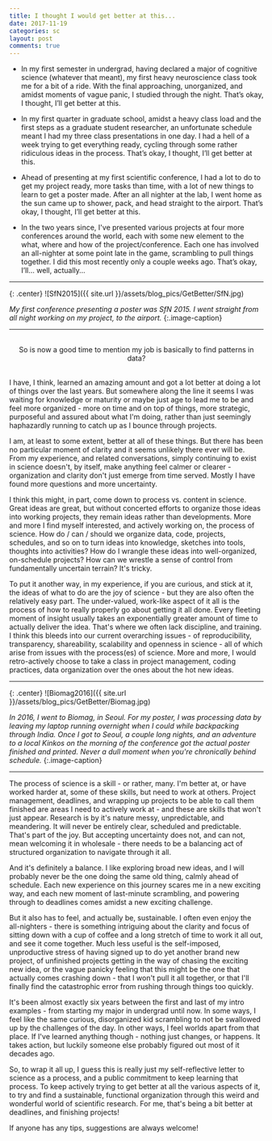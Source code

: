 ```yaml
---
title: I thought I would get better at this...
date: 2017-11-19
categories: sc
layout: post
comments: true
---
```


- In my first semester in undergrad, having declared a major of cognitive science (whatever that meant), my first heavy neuroscience class took me for a bit of a ride. With the final approaching, unorganized, and amidst moments of vague panic, I studied through the night. That’s okay, I thought, I’ll get better at this.

- In my first quarter in graduate school, amidst a heavy class load and the first steps as a graduate student researcher, an unfortunate schedule meant I had my three class presentations in one day. I had a hell of a week trying to get everything ready, cycling through some rather ridiculous ideas in the process. That’s okay, I thought, I’ll get better at this.

- Ahead of presenting at my first scientific conference, I had a lot to do to get my project ready, more tasks than time, with a lot of new things to learn to get a poster made. After an all nighter at the lab, I went home as the sun came up to shower, pack, and head straight to the airport. That’s okay, I thought, I’ll get better at this.

- In the two years since, I've presented various projects at four more conferences around the world, each with some new element to the what, where and how of the project/conference. Each one has involved an all-nighter at some point late in the game, scrambling to pull things together. I did this most recently only a couple weeks ago. That’s okay, I’ll… well, actually…

<hr>
{: .center}
![SfN2015]({{ site.url }}/assets/blog_pics/GetBetter/SfN.jpg)

*My first conference presenting a poster was SfN 2015. I went straight from all night working on my project, to the airport.*
{:.image-caption}

<hr>

<br>
<center>So is now a good time to mention my job is basically to find patterns in data?</center>
<br>

I have, I think, learned an amazing amount and got a lot better at doing a lot of things over the last years. But somewhere along the line it seems I was waiting for knowledge or maturity or maybe just age to lead me to be and feel more organized - more on time and on top of things, more strategic, purposeful and assured about what I'm doing, rather than just seemingly haphazardly running to catch up as I bounce through projects.

I am, at least to some extent, better at all of these things. But there has been no particular moment of clarity and it seems unlikely there ever will be. From my experience, and related conversations, simply continuing to exist in science doesn't, by itself, make anything feel calmer or clearer - organization and clarity don't just emerge from time served. Mostly I have found more questions and more uncertainty.

I think this might, in part, come down to process vs. content in science. Great ideas are great, but without concerted efforts to organize those ideas into working projects, they remain ideas rather than developments. More and more I find myself interested, and actively working on, the process of science. How do / can / should we organize data, code, projects, schedules, and so on to turn ideas into knowledge, sketches into tools, thoughts into activities? How do I wrangle these ideas into well-organized, on-schedule projects? How can we wrestle a sense of control from fundamentally uncertain terrain? It's tricky.

To put it another way, in my experience, if you are curious, and stick at it, the ideas of what to do are the joy of science - but they are also often the relatively easy part. The under-valued, work-like aspect of it all is the process of how to really properly go about getting it all done. Every fleeting moment of insight usually takes an exponentially greater amount of time to actually deliver the idea. That's where we often lack discipline, and training. I think this bleeds into our current overarching issues - of reproducibility, transparency, shareability, scalability and openness in science - all of which arise from issues with the process(es) of science. More and more, I would retro-actively choose to take a class in project management, coding practices, data organization over the ones about the hot new ideas.

<hr>
{: .center}
![Biomag2016]({{ site.url }}/assets/blog_pics/GetBetter/Biomag.jpg)

*In 2016, I went to Biomag, in Seoul. For my poster, I was processing data by leaving my laptop running overnight when I could while backpacking through India. Once I got to Seoul, a couple long nights, and an adventure to a local Kinkos on the morning of the conference got the actual poster finished and printed. Never a dull moment when you're chronically behind schedule.*
{:.image-caption}

<hr>

The process of science is a skill - or rather, many. I'm better at, or have worked harder at, some of these skills, but need to work at others. Project management, deadlines, and wrapping up projects to be able to call them finished are areas I need to actively work at - and these are skills that won't just appear. Research is by it's nature messy, unpredictable, and meandering. It will never be entirely clear, scheduled and predictable. That's part of the joy. But accepting uncertainty does not, and can not, mean welcoming it in wholesale - there needs to be a balancing act of structured organization to navigate through it all.

And it's definitely a balance. I like exploring broad new ideas, and I will probably never be the one doing the same old thing, calmly ahead of schedule. Each new experience on this journey scares me in a new exciting way, and each new moment of last-minute scrambling, and powering through to deadlines comes amidst a new exciting challenge.

But it also has to feel, and actually be, sustainable. I often even enjoy the all-nighters - there is something intriguing about the clarity and focus of sitting down with a cup of coffee and a long stretch of time to work it all out, and see it come together. Much less useful is the self-imposed, unproductive stress of having signed up to do yet another brand new project, of unfinished projects getting in the way of chasing the exciting new idea, or the vague panicky feeling that this might be the one that actually comes crashing down - that I won't pull it all together, or that I'll finally find the catastrophic error from rushing through things too quickly.

It's been almost exactly six years between the first and last of my intro examples - from starting my major in undergrad until now. In some ways, I feel like the same curious, disorganized kid scrambling to not be swallowed up by the challenges of the day. In other ways, I feel worlds apart from that place. If I've learned anything though - nothing just changes, or happens. It takes action, but luckily someone else probably figured out most of it decades ago.

So, to wrap it all up, I guess this is really just my self-reflective letter to science as a process, and a public commitment to keep learning that process. To keep actively trying to get better at all the various aspects of it, to try and find a sustainable, functional organization through this weird and wonderful world of scientific research. For me, that's being a bit better at deadlines, and finishing projects!

If anyone has any tips, suggestions are always welcome!
